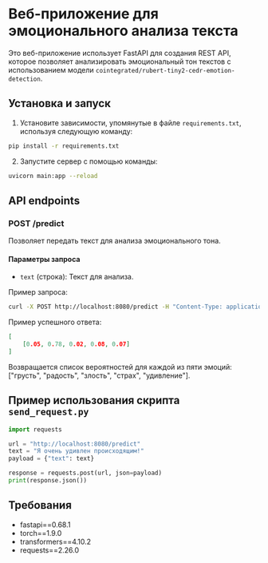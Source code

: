 # Веб-приложение для эмоционального анализа текста

Это веб-приложение использует FastAPI для создания REST API, которое позволяет анализировать эмоциональный тон текстов с использованием модели `cointegrated/rubert-tiny2-cedr-emotion-detection`. 

## Установка и запуск

1. Установите зависимости, упомянутые в файле `requirements.txt`, используя следующую команду:

```bash
pip install -r requirements.txt
```

2. Запустите сервер с помощью команды:

```bash
uvicorn main:app --reload
```

## API endpoints

### POST /predict

Позволяет передать текст для анализа эмоционального тона.

#### Параметры запроса

- `text` (строка): Текст для анализа.

Пример запроса:
```bash
curl -X POST http://localhost:8080/predict -H "Content-Type: application/json" -d '{"text": "Я очень удивлен происходящим!"}'
```

Пример успешного ответа:

```json
[
    [0.05, 0.78, 0.02, 0.08, 0.07]
]
```

Возвращается список вероятностей для каждой из пяти эмоций: ["грусть", "радость", "злость", "страх", "удивление"].

## Пример использования скрипта `send_request.py`

```python
import requests

url = "http://localhost:8080/predict"
text = "Я очень удивлен происходящим!"
payload = {"text": text}

response = requests.post(url, json=payload)
print(response.json())
```

## Требования

- fastapi==0.68.1
- torch==1.9.0
- transformers==4.10.2
- requests==2.26.0
